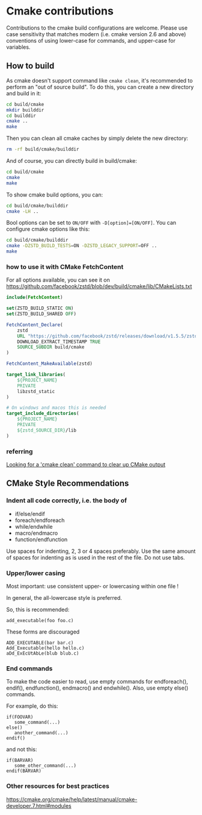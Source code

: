 # Cmake contributions

Contributions to the cmake build configurations are welcome. Please use case
sensitivity that matches modern (i.e. cmake version 2.6 and above) conventions
of using lower-case for commands, and upper-case for variables.

## How to build

As cmake doesn't support command like `cmake clean`, it's recommended to perform
an "out of source build". To do this, you can create a new directory and build
in it:

```sh
cd build/cmake
mkdir builddir
cd builddir
cmake ..
make
```

Then you can clean all cmake caches by simply delete the new directory:

```sh
rm -rf build/cmake/builddir
```

And of course, you can directly build in build/cmake:

```sh
cd build/cmake
cmake
make
```

To show cmake build options, you can:

```sh
cd build/cmake/builddir
cmake -LH ..
```

Bool options can be set to `ON/OFF` with `-D[option]=[ON/OFF]`. You can
configure cmake options like this:

```sh
cd build/cmake/builddir
cmake -DZSTD_BUILD_TESTS=ON -DZSTD_LEGACY_SUPPORT=OFF ..
make
```

### how to use it with CMake FetchContent

For all options available, you can see it on
<https://github.com/facebook/zstd/blob/dev/build/cmake/lib/CMakeLists.txt>

```cmake
include(FetchContent)

set(ZSTD_BUILD_STATIC ON)
set(ZSTD_BUILD_SHARED OFF)

FetchContent_Declare(
    zstd
    URL "https://github.com/facebook/zstd/releases/download/v1.5.5/zstd-1.5.5.tar.gz"
    DOWNLOAD_EXTRACT_TIMESTAMP TRUE
    SOURCE_SUBDIR build/cmake
)

FetchContent_MakeAvailable(zstd)

target_link_libraries(
    ${PROJECT_NAME}
    PRIVATE
    libzstd_static
)

# On windows and macos this is needed
target_include_directories(
    ${PROJECT_NAME}
    PRIVATE
    ${zstd_SOURCE_DIR}/lib
)
```

### referring

[Looking for a 'cmake clean' command to clear up CMake output](https://stackoverflow.com/questions/9680420/looking-for-a-cmake-clean-command-to-clear-up-cmake-output)

## CMake Style Recommendations

### Indent all code correctly, i.e. the body of

-   if/else/endif
-   foreach/endforeach
-   while/endwhile
-   macro/endmacro
-   function/endfunction

Use spaces for indenting, 2, 3 or 4 spaces preferably. Use the same amount of
spaces for indenting as is used in the rest of the file. Do not use tabs.

### Upper/lower casing

Most important: use consistent upper- or lowercasing within one file !

In general, the all-lowercase style is preferred.

So, this is recommended:

```
add_executable(foo foo.c)
```

These forms are discouraged

```
ADD_EXECUTABLE(bar bar.c)
Add_Executable(hello hello.c)
aDd_ExEcUtAbLe(blub blub.c)
```

### End commands

To make the code easier to read, use empty commands for endforeach(), endif(),
endfunction(), endmacro() and endwhile(). Also, use empty else() commands.

For example, do this:

```
if(FOOVAR)
   some_command(...)
else()
   another_command(...)
endif()
```

and not this:

```
if(BARVAR)
   some_other_command(...)
endif(BARVAR)
```

### Other resources for best practices

https://cmake.org/cmake/help/latest/manual/cmake-developer.7.html#modules
